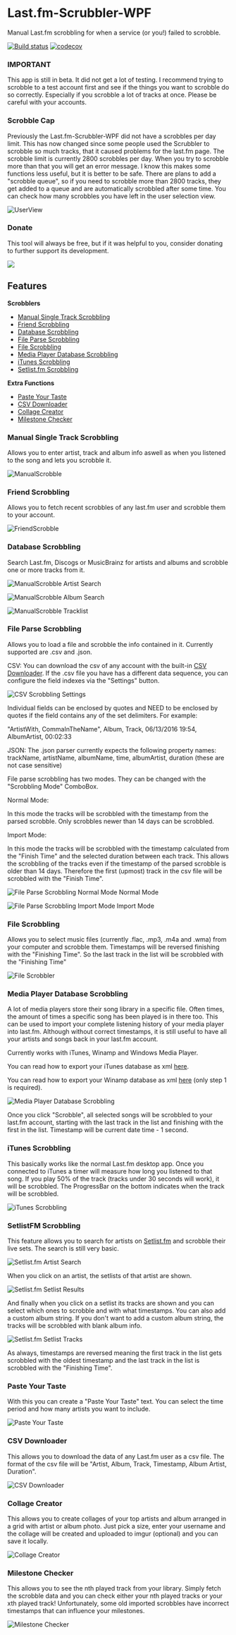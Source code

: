 
# Last.fm-Scrubbler-WPF
Manual Last.fm scrobbling for when a service (or you!) failed to scrobble.

[![Build status](https://ci.appveyor.com/api/projects/status/6dm7kutqw56irq97?svg=true)](https://ci.appveyor.com/project/coczero/last-fm-scrubbler-wpf)
[![codecov](https://codecov.io/gh/coczero/Last.fm-Scrubbler-WPF/branch/master/graph/badge.svg)](https://codecov.io/gh/coczero/Last.fm-Scrubbler-WPF)
### IMPORTANT
This app is still in beta. It did not get a lot of testing. I recommend trying to scrobble to a test account first and see if the things you want to scrobble do so correctly. Especially if you scrobble a lot of tracks at once. Please be careful with your accounts.
### Scrobble Cap ###
Previously the Last.fm-Scrubbler-WPF did not have a scrobbles per day limit. This has now changed since some people used the Scrubbler to scrobble so much tracks, that it caused problems for the last.fm page. The scrobble limit is currently 2800 scrobbles per day. When you try to scrobble more than that you will get an error message. I know this makes some functions less useful, but it is better to be safe. There are plans to add a "scrobble queue", so if you need to scrobble more than 2800 tracks, they get added to a queue and are automatically scrobbled after some time. You can check how many scrobbles you have left in the user selection view.

![UserView](https://i.imgur.com/cVTPSmW.png)
### Donate ###
This tool will always be free, but if it was helpful to you, consider donating to further support its development.

[![](https://www.paypalobjects.com/en_US/i/btn/btn_donateCC_LG.gif)](https://www.paypal.com/cgi-bin/webscr?cmd=_s-xclick&hosted_button_id=2B2EPP7NNKBYW)

## Features

**Scrobblers**
- [Manual Single Track Scrobbling](#manual-single-track-scrobbling)
- [Friend Scrobbling](#friend-scrobbling)
- [Database Scrobbling](#database-scrobbling)
- [File Parse Scrobbling](#file-parse-scrobbling)
- [File Scrobbling](#file-scrobbling)
- [Media Player Database Scrobbling](#media-player-database-scrobbling)
- [iTunes Scrobbling](#itunes-scrobbling)
- [Setlist.fm Scrobbling](#setlistfm-scrobbling)

**Extra Functions**
- [Paste Your Taste](#paste-your-taste)
- [CSV Downloader](#csv-downloader)
- [Collage Creator](#collage-creator)
- [Milestone Checker](#milestone-checker)

### Manual Single Track Scrobbling
Allows you to enter artist, track and album info aswell as when you listened to the song and lets you scrobble it.

![ManualScrobble](https://i.imgur.com/CzaVRgK.png)

### Friend Scrobbling
Allows you to fetch recent scrobbles of any last.fm user and scrobble them to your account.

![FriendScrobble](https://i.imgur.com/UdgKIDT.png)

### Database Scrobbling
Search Last.fm, Discogs or MusicBrainz for artists and albums and scrobble one or more tracks from it.

![ManualScrobble Artist Search](https://i.imgur.com/quuzcDw.png)

![ManualScrobble Album Search](https://i.imgur.com/gPaSYDR.png)

![ManualScrobble Tracklist](https://i.imgur.com/Yfjx75a.png)

### File Parse Scrobbling
Allows you to load a file and scrobble the info contained in it.
Currently supported are .csv and .json.

CSV:
You can download the csv of any account with the built-in [CSV Downloader](#csv-downloader).
If the .csv file you have has a different data sequence, you can configure the field indexes via the "Settings" button.

![CSV Scrobbling Settings](https://i.imgur.com/cZkdfRF.png)

Individual fields can be enclosed by quotes and NEED to be enclosed by quotes if the field contains any of the set delimiters.
For example:

"ArtistWith, CommaInTheName", Album, Track, 06/13/2016 19:54, AlbumArtist, 00:02:33 


JSON:
The .json parser currently expects the following property names: trackName, artistName, albumName, time, albumArtist, duration (these are not case sensitive)


File parse scrobbling has two modes. They can be changed with the "Scrobbling Mode" ComboBox.

Normal Mode:

In this mode the tracks will be scrobbled with the timestamp from the parsed scrobble. Only scrobbles newer than 14 days can be scrobbled.


Import Mode:

In this mode the tracks will be scrobbled with the timestamp calculated from the "Finish Time" and the selected duration between each track. This allows the scrobbling of the tracks even if the timestamp of the parsed scrobble is older than 14 days. Therefore the first (upmost) track in the csv file will be scrobbled with the "Finish Time".

![File Parse Scrobbling Normal Mode](https://i.imgur.com/whM2zOl.png)
Normal Mode

![File Parse Scrobbling Import Mode](https://i.imgur.com/GEdIYpv.png)
Import Mode

### File Scrobbling
Allows you to select music files (currently .flac, .mp3, .m4a and .wma) from your computer and scrobble them.
Timestamps will be reversed finishing with the "Finishing Time". So the last track in the list will be scrobbled with the "Finishing Time"

![File Scrobbler](https://i.imgur.com/z5CZgPv.png)

### Media Player Database Scrobbling
A lot of media players store their song library in a specific file. Often times, the amount of times a specific song has been played is in there too. This can be used to import your complete listening history of your media player into last.fm. Although without correct timestamps, it is still useful to have all your artists and songs back in your last.fm account.

Currently works with iTunes, Winamp and Windows Media Player. 

You can read how to export your iTunes database as xml [here](http://ccm.net/faq/42531-enable-the-sharing-of-itunes-library-xml-with-other-applications).

You can read how to export your Winamp database as xml [here](http://forums.winamp.com/showthread.php?t=334048) (only step 1 is required).

![Media Player Database Scrobbling](https://i.imgur.com/PgC0QoA.png)

Once you click "Scrobble", all selected songs will be scrobbled to your last.fm account, starting with the last track in the list and finishing with the first in the list. Timestamp will be current date time - 1 second.

### iTunes Scrobbling
This basically works like the normal Last.fm desktop app. Once you connected to iTunes a timer will measure how long you listened to that song. If you play 50% of the track (tracks under 30 seconds will work), it will be scrobbled. The ProgressBar on the bottom indicates when the track will be scrobbled.

![iTunes Scrobbling](https://i.imgur.com/cxMIrvl.png)

### SetlistFM Scrobbling
This feature allows you to search for artists on [Setlist.fm](https://setlist.fm) and scrobble their live sets. The search is still very basic. 

![Setlist.fm Artist Search](https://i.imgur.com/gx4Q4M6.png)

When you click on an artist, the setlists of that artist are shown.

![Setlist.fm Setlist Results](https://i.imgur.com/zqcoTYm.png)

And finally when you click on a setlist its tracks are shown and you can select which ones to scrobble and with what timestamps.  You can also add a custom album string. If you don't want to add a custom album string, the tracks will be scrobbled with blank album info.

![Setlist.fm Setlist Tracks](https://i.imgur.com/uUZGI6A.png)

As always, timestamps are reversed meaning the first track in the list gets scrobbled with the oldest timestamp and the last track in the list is scrobbled with the "Finishing Time".

### Paste Your Taste
With this you can create a "Paste Your Taste" text. You can select the time period and how many artists you want to include.

![Paste Your Taste](https://i.imgur.com/rYwwFcR.png)

### CSV Downloader
This allows you to download the data of any Last.fm user as a csv file. The format of the csv file will be "Artist, Album, Track, Timestamp, Album Artist, Duration".

![CSV Downloader](https://i.imgur.com/itgokSP.png)

### Collage Creator
This allows you to create collages of your top artists and album arranged in a grid with artist or album photo. Just pick a size, enter your username and the collage will be created and uploaded to imgur (optional) and you can save it locally.

![Collage Creator](https://i.imgur.com/jrsqznV.png)

### Milestone Checker
This allows you to see the nth played track from your library. Simply fetch the scrobble data and you can check either your nth played tracks or your xth played track! Unfortunately, some old imported scrobbles have incorrect timestamps that can influence your milestones.

![Milestone Checker](https://i.imgur.com/qGqvQts.png)
